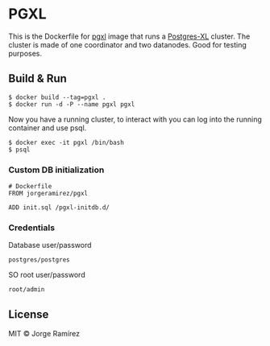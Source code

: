 # PGXL

This is the Dockerfile for [pgxl](https://hub.docker.com/r/jorgeramirez/pgxl/) image  that runs a [Postgres-XL](http://www.postgres-xl.org/) cluster. The cluster is made of one coordinator and two datanodes. Good for testing purposes.


## Build & Run

```
$ docker build --tag=pgxl .
$ docker run -d -P --name pgxl pgxl
```

Now you have a running cluster, to interact with you can log into the running container 
and use psql.

```
$ docker exec -it pgxl /bin/bash
$ psql
```

### Custom DB initialization

```
# Dockerfile
FROM jorgeramirez/pgxl

ADD init.sql /pgxl-initdb.d/
```


### Credentials

Database user/password

```
postgres/postgres
```

SO root user/password

```
root/admin
```

## License

MIT © Jorge Ramírez
